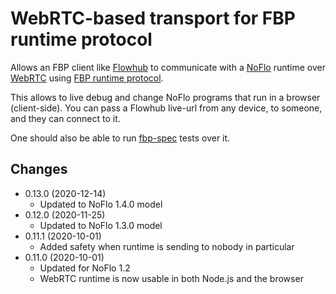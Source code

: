 # WebRTC-based transport for FBP runtime protocol

Allows an FBP client like [Flowhub](https://flowhub.io) to communicate with a [NoFlo](https://noflojs.org) runtime
over [WebRTC](https://en.wikipedia.org/wiki/WebRTC) using [FBP runtime protocol](http://flowbased.github.io/fbp-protocol/).

This allows to live debug and change NoFlo programs that run in a browser (client-side).
You can pass a Flowhub live-url from any device, to someone, and they can connect to it.

One should also be able to run [fbp-spec](https://github.com/flowbased/fbp-spec) tests over it.

## Changes

* 0.13.0 (2020-12-14)
  - Updated to NoFlo 1.4.0 model
* 0.12.0 (2020-11-25)
  - Updated to NoFlo 1.3.0 model
* 0.11.1 (2020-10-01)
  - Added safety when runtime is sending to nobody in particular
* 0.11.0 (2020-10-01)
  - Updated for NoFlo 1.2
  - WebRTC runtime is now usable in both Node.js and the browser
